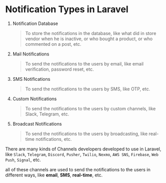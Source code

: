 # Notification Types in Laravel

1. Notification Database

    > To store the notifications in the database, like what did in store vendor when he is inactive, or who bought a product, or who commented on a post, etc.

2. Mail Notifications

    > To send the notifications to the users by email, like email verification, password reset, etc.

3. SMS Notifications

    > To send the notifications to the users by SMS, like OTP, etc.

4. Custom Notifications

    > To send the notifications to the users by custom channels, like Slack, Telegram, etc.

5. Broadcast Notifications
    > To send the notifications to the users by broadcasting, like real-time notifications, etc.

There are many kinds of Channels developers developed to use in Laravel, like `Slack`, `Telegram`, `Discord`, `Pusher`, `Twilio`, `Nexmo`, `AWS SNS`, `Firebase`, `Web Push`, `Signal`, etc.

all of these channels are used to send the notifications to the users in different ways, like **email**, **SMS**, **real-time**, etc.
